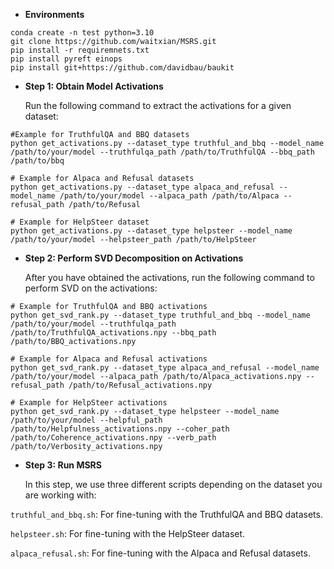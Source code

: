 * **Environments**

```
conda create -n test python=3.10
git clone https://github.com/waitxian/MSRS.git
pip install -r requiremnets.txt
pip install pyreft einops 
pip install git+https://github.com/davidbau/baukit
```

* **Step 1: Obtain Model Activations**

  Run the following command to extract the activations for a given dataset:

```
#Example for TruthfulQA and BBQ datasets
python get_activations.py --dataset_type truthful_and_bbq --model_name /path/to/your/model --truthfulqa_path /path/to/TruthfulQA --bbq_path /path/to/bbq

# Example for Alpaca and Refusal datasets
python get_activations.py --dataset_type alpaca_and_refusal --model_name /path/to/your/model --alpaca_path /path/to/Alpaca --refusal_path /path/to/Refusal

# Example for HelpSteer dataset
python get_activations.py --dataset_type helpsteer --model_name /path/to/your/model --helpsteer_path /path/to/HelpSteer
```

* **Step 2: Perform SVD Decomposition on Activations**

  After you have obtained the activations, run the following command to perform SVD on the activations:

```
# Example for TruthfulQA and BBQ activations
python get_svd_rank.py --dataset_type truthful_and_bbq --model_name /path/to/your/model --truthfulqa_path /path/to/TruthfulQA_activations.npy --bbq_path /path/to/BBQ_activations.npy

# Example for Alpaca and Refusal activations
python get_svd_rank.py --dataset_type alpaca_and_refusal --model_name /path/to/your/model --alpaca_path /path/to/Alpaca_activations.npy --refusal_path /path/to/Refusal_activations.npy

# Example for HelpSteer activations
python get_svd_rank.py --dataset_type helpsteer --model_name /path/to/your/model --helpful_path /path/to/Helpfulness_activations.npy --coher_path /path/to/Coherence_activations.npy --verb_path /path/to/Verbosity_activations.npy
```

* **Step 3: Run MSRS**

  In this step, we use three different scripts depending on the dataset you are working with:

`truthful_and_bbq.sh`: For fine-tuning with the TruthfulQA and BBQ datasets.

`helpsteer.sh`: For fine-tuning with the HelpSteer dataset.

`alpaca_refusal.sh`: For fine-tuning with the Alpaca and Refusal datasets.